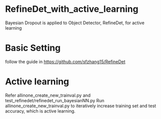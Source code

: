 # RefineDet_with_active_learning
Bayesian Dropout is applied to Object Detector, RefineDet, for active learning

# Basic Setting
follow the guide in https://github.com/sfzhang15/RefineDet

# Active learning
Refer allinone_create_new_trainval.py and test_refinedet/refinedet_run_bayesianNN.py
Run allinone_create_new_trainval.py to iteratively increase training set and test accuracy, which is active learning.
